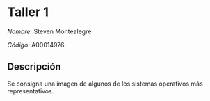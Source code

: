 # Taller 1


*Nombre:* Steven Montealegre

*Código:* A00014976


## Descripción

Se consigna una imagen de algunos de los sistemas operativos más representativos.
